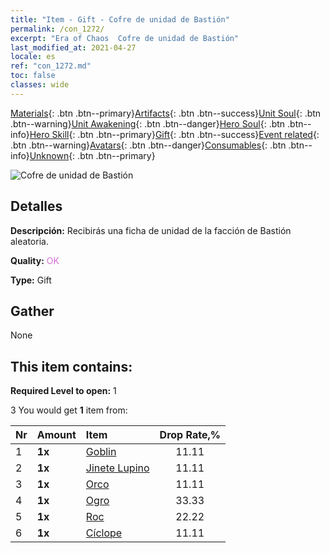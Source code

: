 ```yaml
---
title: "Item - Gift - Cofre de unidad de Bastión"
permalink: /con_1272/
excerpt: "Era of Chaos  Cofre de unidad de Bastión"
last_modified_at: 2021-04-27
locale: es
ref: "con_1272.md"
toc: false
classes: wide
---
```

 [Materials](/ItemsES/){: .btn .btn--primary}[Artifacts](/ItemsES/Artifacts/){: .btn .btn--success}[Unit Soul](/ItemsES/UnitSoul/){: .btn .btn--warning}[Unit Awakening](/ItemsES/UnitAwakening/){: .btn .btn--danger}[Hero Soul](/ItemsES/HeroSoul/){: .btn .btn--info}[Hero Skill](/ItemsES/HeroSkill/){: .btn .btn--primary}[Gift](/ItemsES/Gift/){: .btn .btn--success}[Event related](/ItemsES/Events/){: .btn .btn--warning}[Avatars](/ItemsES/Avatars/){: .btn .btn--danger}[Consumables](/ItemsES/Consumables/){: .btn .btn--info}[Unknown](/ItemsES/Unknown/){: .btn .btn--primary}

 ![Cofre de unidad de Bastión](/images/t/i_904004.png)

## Detalles
 **Descripción:** Recibirás una ficha de unidad de la facción de Bastión aleatoria.

 **Quality:** <span style="color: #DA70D6">OK</span>

 **Type:** Gift

## Gather

  None

## This item contains:

 **Required Level to open:** 1

 3 You would get **1** item  from:

  | Nr | Amount |     Item    | Drop Rate,% |
  |:---|:-------|:------------|:---------:|
  | 1 |  **1x** | [Goblin](/ItemsES/unt_217/) | 11.11 | 
  | 2 |  **1x** | [Jinete Lupino](/ItemsES/unt_218/) | 11.11 | 
  | 3 |  **1x** | [Orco](/ItemsES/unt_219/) | 11.11 | 
  | 4 |  **1x** | [Ogro](/ItemsES/unt_220/) | 33.33 | 
  | 5 |  **1x** | [Roc](/ItemsES/unt_221/) | 22.22 | 
  | 6 |  **1x** | [Cíclope](/ItemsES/unt_222/) | 11.11 | 
